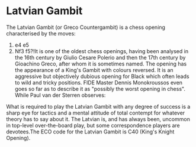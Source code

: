 # Latvian Gambit

The Latvian Gambit (or Greco Countergambit) is a chess opening characterised by the moves:

1. e4 e5
2. Nf3 f5?!It is one of the oldest chess openings, having been analysed in the 16th century by Giulio Cesare Polerio and then the 17th century by Gioachino Greco, after whom it is sometimes named. The opening has the appearance of a King's Gambit with colours reversed. It is an aggressive but objectively dubious opening for Black which often leads to wild and tricky positions. FIDE Master Dennis Monokroussos even goes so far as to describe it as "possibly the worst opening in chess". While Paul van der Sterren observes:

What is required to play the Latvian Gambit with any degree of success is a sharp eye for tactics and a mental attitude of total contempt for whatever theory has to say about it.
The Latvian is, and has always been, uncommon in top-level over-the-board play, but some correspondence players are devotees.The ECO code for the Latvian Gambit is C40 (King's Knight Opening).

